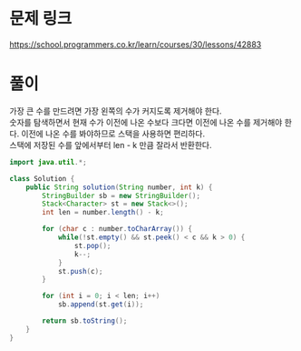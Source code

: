 # 문제 링크

https://school.programmers.co.kr/learn/courses/30/lessons/42883

# 풀이

가장 큰 수를 만드려면 가장 왼쪽의 수가 커지도록 제거해야 한다.  
숫자를 탐색하면서 현재 수가 이전에 나온 수보다 크다면 이전에 나온 수를 제거해야 한다.
이전에 나온 수를 봐야하므로 스택을 사용하면 편리하다.  
스택에 저장된 수를 앞에서부터 len - k 만큼 잘라서 반환한다.

```java
import java.util.*;

class Solution {
    public String solution(String number, int k) {
        StringBuilder sb = new StringBuilder();
        Stack<Character> st = new Stack<>();
        int len = number.length() - k;

        for (char c : number.toCharArray()) {
            while(!st.empty() && st.peek() < c && k > 0) {
                st.pop();
                k--;
            }
            st.push(c);
        }

        for (int i = 0; i < len; i++)
            sb.append(st.get(i));

        return sb.toString();
    }
}
```
